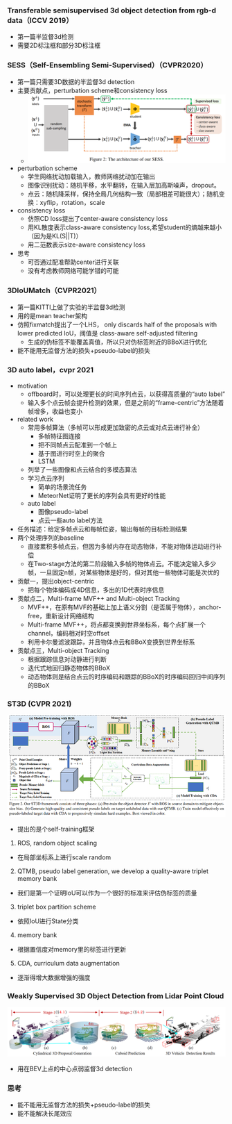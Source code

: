 ### Transferable semisupervised 3d object detection from rgb-d data（ICCV 2019）
+ 第一篇半监督3d检测
+ 需要2D标注框和部分3D标注框
### SESS（Self-Ensembling Semi-Supervised）（CVPR2020）
+ 第一篇只需要3D数据的半监督3d detection
+ 主要贡献点，perturbation scheme和consistency loss
  + ![](figure/sess.png)
+ perturbation scheme
  + 学生网络扰动加载输入，教师网络扰动加在输出
  + 图像识别扰动：随机平移，水平翻转，在输入层加高斯噪声，dropout。
  + 点云：随机降采样，保持全局几何结构一致（局部相差可能很大）；随机变换：xyflip，rotation，scale
+ consistency loss
  + 仿照CD loss提出了center-aware consistency loss
  + 用KL散度表示class-aware consistency loss,希望student的熵越来越小（因为是KL(S||T)）
  + 用二范数表示size-aware consistency loss
+ 思考
  + 可否通过配准帮助center进行关联
  + 没有考虑教师网络可能学错的可能
### 3DIoUMatch（CVPR2021）
+ 第一篇KITTI上做了实验的半监督3d检测
+ 用的是mean teacher架构
+ 仿照fixmatch提出了一个LHS， only discards half of the proposals with lower predicted IoU，阈值是 class-aware self-adjusted filtering
  + 生成的伪标签不能覆盖真值，所以只对伪标签附近的BBoX进行优化
+ 能不能用无监督方法的损失+pseudo-label的损失
### 3D auto label，cvpr 2021
+ motivation
  + offboard时，可以处理更长的时间序列点云，以获得高质量的“auto label”
  + 输入多个点云帧会提升检测的效果，但是之前的“frame-centric”方法随着帧增多，收益也变小
+ related work
  + 常用多帧算法（多帧可以形成更加致密的点云或对点云进行补全）
    + 多帧特征图连接
    + 把不同帧点云配准到一个帧上
    + 基于图进行时空上的聚合
    + LSTM
  + 列举了一些图像和点云结合的多模态算法
  + 学习点云序列
    + 简单的场景流任务
    + MeteorNet证明了更长的序列会具有更好的性能
  + auto label
    + 图像pseudo-label
    + 点云一些auto label方法
+ 任务描述：给定多帧点云和每帧位姿，输出每帧的目标检测结果
+ 两个处理序列的baseline
  + 直接累积多帧点云，但因为多帧内存在动态物体，不能对物体运动进行补偿
  + 在Two-stage方法的第二阶段输入多帧的物体点云。不能决定输入多少帧，一旦固定n帧，对某些物体是好的，但对其他一些物体可能是次优的
+ 贡献一，提出object-centric
  + 把每个物体编码成4D信息，多出的1D代表时序信息
+ 贡献点二，Multi-frame MVF++ and Multi-object Tracking
  + MVF++，在原有MVF的基础上加上语义分割（是否属于物体），anchor-free，重新设计网络结构
  + Multi-frame MVF++，将点都变换到世界坐标系，每个点扩展一个channel，编码相对时空offset
  + 利用卡尔曼滤波跟踪，并且物体点云和BBoX变换到世界坐标系
+ 贡献点三，Multi-object Tracking
  + 根据跟踪信息对动静进行判断
  + 迭代式地回归静态物体的BBoX
  + 动态物体则是结合点云的时序编码和跟踪的BBoX的时序编码回归中间序列的BBoX
### ST3D (CVPR 2021)
![](figure/st3d.png)
+ 提出的是个self-training框架
1. ROS, random object scaling
  + 在局部坐标系上进行scale random
2. QTMB, pseudo label generation, we develop a quality-aware triplet memory bank
  + 我们是第一个证明IoU可以作为一个很好的标准来评估伪标签的质量
3. triplet box partition scheme
  + 依照IoU进行State分类
4. memory bank
  + 根据置信度对memory里的标签进行更新
5. CDA, curriculum data augmentation
  + 逐渐得增大数据增强的强度
### Weakly Supervised 3D Object Detection from Lidar Point Cloud
![](figure/ws3det.png)
+ 用在BEV上点的中心点弱监督3d detection
### 思考
+ 能不能用无监督方法的损失+pseudo-label的损失
+ 能不能解决长尾效应
